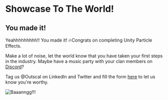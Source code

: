 # Showcase To The World!

## You made it!

Yeahhhhhhhhh!! You made it! 🔥Congrats on completing Unity Particle Effects. 

Make a lot of noise, let the world know that you have taken your first steps in the industry. Maybe have a music party with your clan members on [Discord](https://discord.com/invite/R4hfXhsWjN)?

Tag us @Outscal on LinkedIn and Twitter and fill the form [here](https://airtable.com/shrXGSkgf5NClpoIU) to let us know you're worthy.

![Baaanngg!!!](https://media.giphy.com/media/WsvLlmmjx9tnmeTPNc/giphy.gif)

